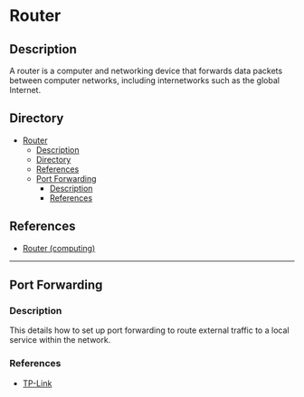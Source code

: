 # Router

## Description

A router is a computer and networking device that forwards data packets between computer networks, including internetworks such as the global Internet.

## Directory

- [Router](#router)
  - [Description](#description)
  - [Directory](#directory)
  - [References](#references)
  - [Port Forwarding](#port-forwarding)
    - [Description](#description-1)
    - [References](#references-1)

## References

- [Router (computing)](https://en.wikipedia.org/wiki/Router_(computing))

---

## Port Forwarding

### Description

This details how to set up port forwarding to route external traffic to a local service within the network.

### References

- [TP-Link](tp-link.md#port-forwarding)
